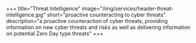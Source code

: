 +++
title="Threat Intelligence"
image="/img/services/header-threat-intelligence.jpg"
short="proactive counteracting to cyber threats"
description="a proactive counteraction of cyber threats, providing information on new cyber threats and risks as well as delivering information on potential Zero Day type threats"
+++